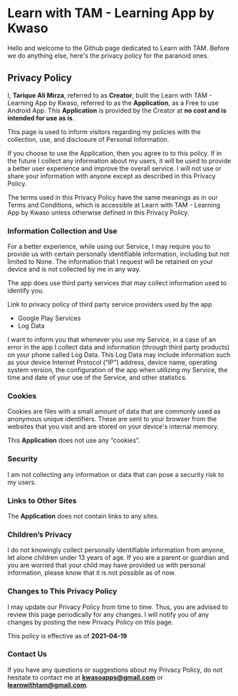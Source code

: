 # Learn with TAM - Learning App by Kwaso

Hello and welcome to the Github page dedicated to Learn with TAM. Before we do anything else, here's the privacy policy for the paranoid ones.

## Privacy Policy
I, **Tarique Ali Mirza**, referred to as **Creator**, built the Learn with TAM - Learning App by Kwaso, referred to as the **Application**, as a Free to use Android App. This **Application** is provided by the Creator at **no cost and is intended for use as is**.

This page is used to inform visitors regarding my policies with the collection, use, and disclosure of Personal Information.

If you choose to use the Application, then you agree to to this policy. If in the future I collect any information about my users, it will be used to provide a better user experience and improve the overall service. I will not use or share your information with anyone except as described in this Privacy Policy.

The terms used in this Privacy Policy have the same meanings as in our Terms and Conditions, which is accessible at Learn with TAM - Learning App by Kwaso unless otherwise defined in this Privacy Policy.

### Information Collection and Use

For a better experience, while using our Service, I may require you to provide us with certain personally identifiable information, including but not limited to None. The information that I request will be retained on your device and is not collected by me in any way.

The app does use third party services that may collect information used to identify you.

Link to privacy policy of third party service providers used by the app

- Google Play Services
- Log Data

I want to inform you that whenever you use my Service, in a case of an error in the app I collect data and information (through third party products) on your phone called Log Data. This Log Data may include information such as your device Internet Protocol (“IP”) address, device name, operating system version, the configuration of the app when utilizing my Service, the time and date of your use of the Service, and other statistics.

### Cookies

Cookies are files with a small amount of data that are commonly used as anonymous unique identifiers. These are sent to your browser from the websites that you visit and are stored on your device's internal memory.

This **Application** does not use any “cookies”.

### Security
I am not collecting any information or data that can pose a security risk to my users.

### Links to Other Sites

The **Application** does not contain links to any sites.

### Children’s Privacy

I do not knowingly collect personally identifiable information from anyone, let alone children under 13 years of age. If you are a parent or guardian and you are worried that your child may have provided us with personal information, please know that it is not possible as of now.

### Changes to This Privacy Policy

I may update our Privacy Policy from time to time. Thus, you are advised to review this page periodically for any changes. I will notify you of any changes by posting the new Privacy Policy on this page.

This policy is effective as of **2021-04-19**

### Contact Us

If you have any questions or suggestions about my Privacy Policy, do not hesitate to contact me at **kwasoapps@gmail.com** or **learnwithtam@gmail.com**.

